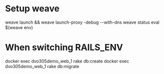 # Setup weave
weave launch && weave launch-proxy -debug --with-dns
weave status
eval $(weave env)

# When switching RAILS_ENV
docker exec dvo305demo_web_1 rake db:create
docker exec dvo305demo_web_1 rake db:migrate
